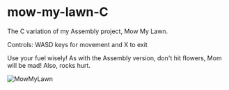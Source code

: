 # mow-my-lawn-C
The C variation of my Assembly project, Mow My Lawn.

Controls: WASD keys for movement and X to exit

Use your fuel wisely!
As with the Assembly version, don't hit flowers, Mom will be mad! Also, rocks hurt.

![MowMyLawn](https://i.imgur.com/2kihNmd.png)
